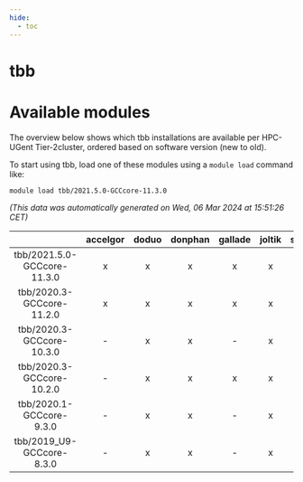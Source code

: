 ```yaml
---
hide:
  - toc
---
```


tbb
===

# Available modules


The overview below shows which tbb installations are available per HPC-UGent Tier-2cluster, ordered based on software version (new to old).

To start using tbb, load one of these modules using a `module load` command like:

```shell
module load tbb/2021.5.0-GCCcore-11.3.0
```

*(This data was automatically generated on Wed, 06 Mar 2024 at 15:51:26 CET)*  

| |accelgor|doduo|donphan|gallade|joltik|skitty|
| :---: | :---: | :---: | :---: | :---: | :---: | :---: |
|tbb/2021.5.0-GCCcore-11.3.0|x|x|x|x|x|x|
|tbb/2020.3-GCCcore-11.2.0|x|x|x|x|x|x|
|tbb/2020.3-GCCcore-10.3.0|-|x|x|-|x|x|
|tbb/2020.3-GCCcore-10.2.0|-|x|x|x|x|x|
|tbb/2020.1-GCCcore-9.3.0|-|x|x|-|x|x|
|tbb/2019_U9-GCCcore-8.3.0|-|x|x|-|x|x|
